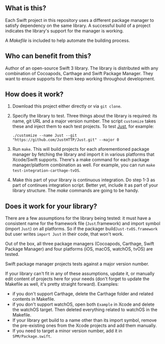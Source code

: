 ## What is this?

Each Swift project in this repository uses a different package manager to
satisfy dependency on the same library. A successful build of a project
indicates the library's support for the manager is working.

A *Makefile* is included to help automate the building process.

## Who can benefit from this?

Author of an open-source Swift 3 library. The library is distributed with any
combination of Cocoapods, Carthage and Swift Package Manager. They want to
ensure supports for them keep working throughout development.

## How does it work?

1. Download this project either directly or via `git clone`.
2. Specify the library to test. Three things about the library is required: its
   name, git URL and a major version number. The script `customize` takes
   these and inject them to each test projects. To test [Just][Just], for
   example:

    ```
    ./customize --name Just --git "https://github.com/JustHTTP/Just.git" --major 0
    ```
3. Run `make`. This will build projects for each aforementioned package
   manager by fetching the library and import it in various platforms that
   Xcode/Swift supports. There's a make command for each package
   manager/platform combination as well. For example, you can run `make
   test-integration-carthage-tvOS`.
4. Make this part of your library is continuous integration. Do step 1-3 as
   part of continues integration script. Better yet, include it as part of
   your library structure. The *make* commands are going to be handy.

## Does it work for your library?

There are a few assumptions for the library being tested: it must have
a consistent name for the framework file (`Just`.framework) and import symbol
(import `Just`) on all platforms. So if the packager
build`Just-tvOS.framework` but user writes `import Just` in their code, that
won't work.

Out of the box, all three package managers (Cocoapods, Carthage, Swift Package
Manager) and four platforms (iOS, macOS, watchOS, tvOS) are tested.

Swift package manager projects tests against a major version number.

If your library can't fit in any of these assumptions, update it, or manually
edit content of projects here for your needs (don't forget to update the
Makefile as well, it's pretty straight forward). Examples:

* if you don't support Carthage, delete the Carthage folder and related
  contents in Makefile.
* if you don't support watchOS, open both `Example` in Xcode and delete the
  watchOS target. Then deleted everything related to watchOS in the Makefile.
* If your library get build to a name other than its import symbol, remove the
  pre-existing ones from the Xcode projects and add them manually.
* If you need to target a minor version number, add it in `SPM/Package.swift`.

[Just]: https://github.com/JustHTTP/Just.git
